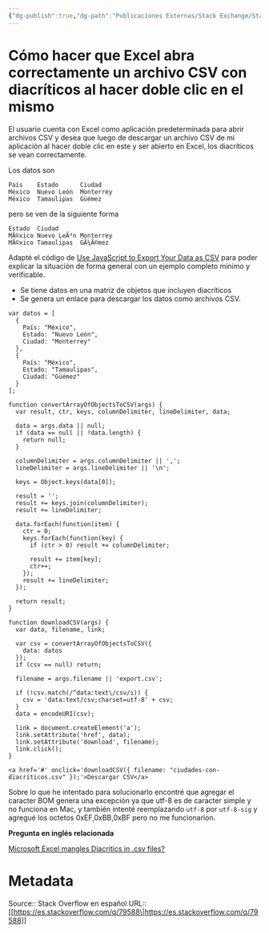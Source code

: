 ```yaml
---
{"dg-publish":true,"dg-path":"Publicaciones Externas/Stack Exchange/Stack Overflow en español/es.stackoverflow.com-79588.md","permalink":"/publicaciones-externas/stack-exchange/stack-overflow-en-espanol/es-stackoverflow-com-79588/","title":"Cómo hacer que Excel abra correctamente un archivo CSV con diacríticos al hacer doble clic en el mismo","hide":true,"noteIcon":"\"0\"","created":"2024-04-03T12:49:10.759-06:00","updated":"2024-04-05T16:43:51.317-06:00"}
---
```


# Cómo hacer que Excel abra correctamente un archivo CSV con diacríticos al hacer doble clic en el mismo

El usuario cuenta con Excel como aplicación predeterminada para abrir archivos CSV y desea que luego de descargar un archivo CSV de mi aplicación al hacer doble clic en este y ser abierto en Excel, los diacríticos se vean correctamente.

Los datos son 

<!-- language: lang-none -->

    País	Estado		Ciudad
    México	Nuevo León	Monterrey
    México	Tamaulipas	Güémez

pero se ven de la siguiente forma

<!-- language: lang-none -->

    Estado	Ciudad	
    MÃ©xico	Nuevo LeÃ³n	Monterrey
    MÃ©xico	Tamaulipas	GÃ¼Ã©mez

Adapté el código de [Use JavaScript to Export Your Data as CSV][1] para poder explicar la situación de forma general con un ejemplo completo mínimo y verificable.

- Se tiene datos en una matriz de objetos que incluyen diacríticos
- Se genera un enlace para descargar los datos como archivos CSV.


<!-- begin snippet: js hide: false console: true babel: false -->

<!-- language: lang-js -->

    var datos = [
      {
        País: "México",
        Estado: "Nuevo León",
        Ciudad: "Monterrey"
      },
      {
        País: "México",
        Estado: "Tamaulipas",
        Ciudad: "Güémez"
      }
    ];

    function convertArrayOfObjectsToCSV(args) {
      var result, ctr, keys, columnDelimiter, lineDelimiter, data;

      data = args.data || null;
      if (data == null || !data.length) {
        return null;
      }

      columnDelimiter = args.columnDelimiter || ',';
      lineDelimiter = args.lineDelimiter || '\n';

      keys = Object.keys(data[0]);

      result = '';
      result += keys.join(columnDelimiter);
      result += lineDelimiter;

      data.forEach(function(item) {
        ctr = 0;
        keys.forEach(function(key) {
          if (ctr > 0) result += columnDelimiter;

          result += item[key];
          ctr++;
        });
        result += lineDelimiter;
      });

      return result;
    }

    function downloadCSV(args) {
      var data, filename, link;

      var csv = convertArrayOfObjectsToCSV({
        data: datos
      });
      if (csv == null) return;

      filename = args.filename || 'export.csv';

      if (!csv.match(/^data:text\/csv/i)) {
        csv = 'data:text/csv;charset=utf-8' + csv;
      }
      data = encodeURI(csv);

      link = document.createElement('a');
      link.setAttribute('href', data);
      link.setAttribute('download', filename);
      link.click();
    }

<!-- language: lang-html -->

    <a href='#' onclick='downloadCSV({ filename: "ciudades-con-diacríticos.csv" });'>Descargar CSV</a>

<!-- end snippet -->

Sobre lo que he intentado para solucionarlo encontré que agregar el caracter BOM genera una excepción ya que utf-8 es de caracter simple y no funciona en Mac, y también intenté reemplazando `utf-8` por `utf-8-sig` y agregué los octetos 0xEF,0xBB,0xBF pero no me funcionarion.

**Pregunta en inglés relacionada**

[Microsoft Excel mangles Diacritics in .csv files?][2]


  [1]: https://halistechnology.com/2015/05/28/use-javascript-to-export-your-data-as-csv/
  [2]: https://stackoverflow.com/q/155097/1595451

# Metadata
Source:: Stack Overflow en español
URL:: [[https://es.stackoverflow.com/q/79588\|https://es.stackoverflow.com/q/79588]]

